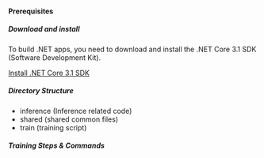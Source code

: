 #### Prerequisites

##### Download and install

To build .NET apps, you need to download and install the .NET Core 3.1 SDK (Software Development Kit).

[Install .NET Core 3.1 SDK](https://dotnet.microsoft.com/learn/ml-dotnet/get-started-tutorial/install)

##### Directory Structure
- inference (Inference related code)
- shared (shared common files)
- train (training script)

##### Training Steps & Commands
